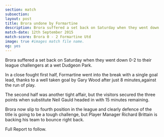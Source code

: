 ```yaml
---
section: match
subsection:
layout: post
title: Brora undone by Formartine
description: Brora suffered a set back on Saturday when they went down 0-2 to their league challengers at a wet Dudgeon Park.
match-date: 12th September 2015
match-score: Brora 0 - 2 Formartine Utd
image: true #images match file name.
og: yes
---
```

Brora suffered a set back on Saturday when they went down 0-2 to their league challengers at a wet Dudgeon Park. 

In a close fought first half, Formartine went into the break with a single goal lead, thanks to a well taken goal by Gary Wood after just 8 minutes,against the run of play. 

The second half was another tight affair, but the visitors secured the three points when substitute Neil Gauld headed in with 15 minutes remaining. 

Brora now slip to fourth position in the league and clearly defence of the title is going to be a tough challenge, but Player Manager Richard Brittain is backing his team to bounce right back. 

Full Report to follow. 